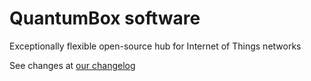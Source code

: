 # QuantumBox software
Exceptionally flexible open-source hub for Internet of Things networks 

See changes at [our changelog](CHANGELOG.md)
